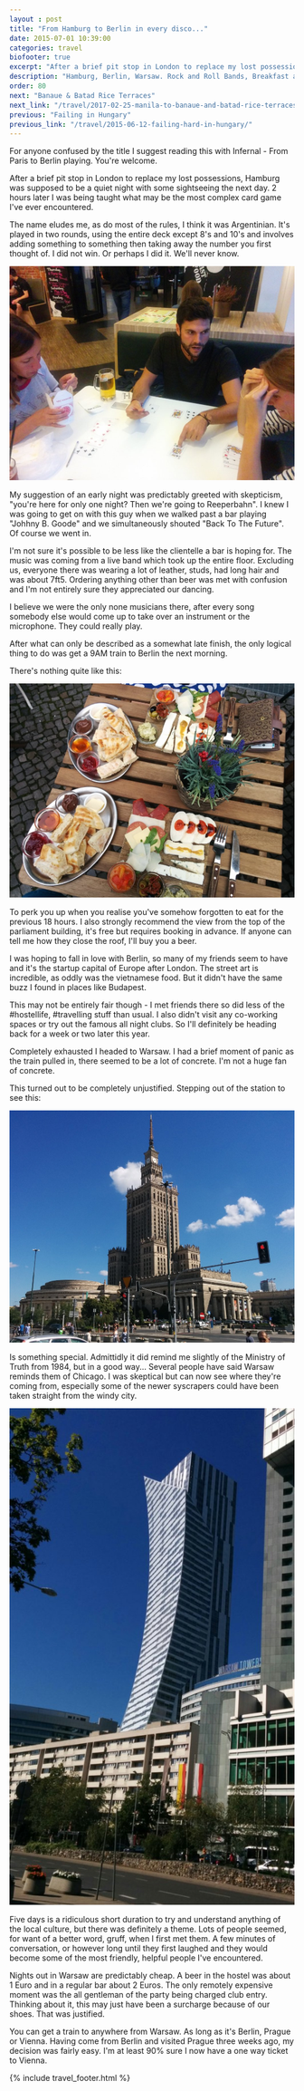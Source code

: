 ```yaml
---
layout : post
title: "From Hamburg to Berlin in every disco..."
date: 2015-07-01 10:39:00
categories: travel
biofooter: true
excerpt: "After a brief pit stop in London to replace my lost possessions, Hamburg was supposed to be a quiet night with some sightseeing the next day. 2 hours later I was being taught what may be the most complex card game I've ever encountered."
description: "Hamburg, Berlin, Warsaw. Rock and Roll Bands, Breakfast and trains"
order: 80
next: "Banaue & Batad Rice Terraces"
next_link: "/travel/2017-02-25-manila-to-banaue-and-batad-rice-terraces/"
previous: "Failing in Hungary"
previous_link: "/travel/2015-06-12-failing-hard-in-hungary/"
---
```


For anyone confused by the title I suggest reading this with Infernal - From Paris to Berlin playing. You're welcome.

After a brief pit stop in London to replace my lost possessions, Hamburg was supposed to be a quiet night with some sightseeing the next day. 2 hours later I was being taught what may be the most complex card game I've ever encountered.

The name eludes me, as do most of the rules, I think it was Argentinian. It's played in two rounds, using the entire deck except 8's and 10's and involves adding something to something then taking away the number you first thought of. I did not win. Or perhaps I did it. We'll never know.

![The most complicated card game ever](/assets/images/travel/hamburg/cards.jpg)

My suggestion of an early night was predictably greeted with skepticism, "you're here for only one night? Then we're going to Reeperbahn". I knew I was going to get on with this guy when we walked past a bar playing "Johhny B. Goode" and we simultaneously shouted "Back To The Future". Of course we went in.

I'm not sure it's possible to be less like the clientelle a bar is hoping for. The music was coming from a live band which took up the entire floor. Excluding us, everyone there was wearing a lot of leather, studs, had long hair and was about 7ft5. Ordering anything other than beer was met with confusion and I'm not entirely sure they appreciated our dancing.

I believe we were the only none musicians there, after every song somebody else would come up to take over an instrument or the microphone. They could really play.

After what can only be described as a somewhat late finish, the only logical thing to do was get a 9AM train to Berlin the next morning.

There's nothing quite like this:

![The most complicated card game ever](/assets/images/travel/berlin/breakfast.jpg)

To perk you up when you realise you've somehow forgotten to eat for the previous 18 hours. I also strongly recommend the view from the top of the parliament building, it's free but requires booking in advance. If anyone can tell me how they close the roof, I'll buy you a beer.

I was hoping to fall in love with Berlin, so many of my friends seem to have and it's the startup capital of Europe after London. The street art is incredible, as oddly was the vietnamese food. But it didn't have the same buzz I found in places like Budapest.

This may not be entirely fair though - I met friends there so did less of the #hostellife, #travelling stuff than usual. I also didn't visit any co-working spaces or try out the famous all night clubs. So I'll definitely be heading back for a week or two later this year. 

Completely exhausted I headed to Warsaw. I had a brief moment of panic as the train pulled in, there seemed to be a lot of concrete. I'm not a huge fan of concrete.

This turned out to be completely unjustified. Stepping out of the station to see this:

![The palace of culture](/assets/images/travel/warsaw/culture.jpg)

Is something special. Admittidly it did remind me slightly of the Ministry of Truth from 1984, but in a good way... Several people have said Warsaw reminds them of Chicago. I was skeptical but can now see where they're coming from, especially some of the newer syscrapers could have been taken straight from the windy city.

![The palace of culture](/assets/images/travel/warsaw/skyscrapers.jpg)

Five days is a ridiculous short duration to try and understand anything of the local culture, but there was definitely a theme. Lots of people seemed, for want of a better word, gruff, when I first met them. A few minutes of conversation, or however long until they first laughed and they would become some of the most friendly, helpful people I've encountered.

Nights out in Warsaw are predictably cheap. A beer in the hostel was about 1 Euro and in a regular bar about 2 Euros. The only remotely expensive moment was the all gentleman of the party being charged club entry. Thinking about it, this may just have been a surcharge because of our shoes. That was justified.

You can get a train to anywhere from Warsaw. As long as it's Berlin, Prague or Vienna. Having come from Berlin and visited Prague three weeks ago, my decision was fairly easy. I'm at least 90% sure I now have a one way ticket to Vienna.

{% include travel_footer.html %}
